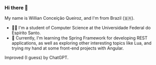 ### Hi there 👋

My name is Willian Conceição Queiroz, and I'm from Brazil (🇧🇷). 
- 👨‍🎓 I'm a student of Computer Science at the Universidade Federal do Espírito Santo.
- 🌱 Currently, I'm learning the Spring Framework for developing REST applications, as well as exploring other interesting topics like Lua, and trying my hand at some front-end projects with Angular.

Improved (I guess) by ChatGPT.

<!--
**WillCQ97/WillCQ97** is a ✨ _special_ ✨ repository because its `README.md` (this file) appears on your GitHub profile.

Here are some ideas to get you started:

- 🔭 I’m currently working on ...
- 🌱 I’m currently learning ...
- 👯 I’m looking to collaborate on ...
- 🤔 I’m looking for help with ...
- 💬 Ask me about ...
- 📫 How to reach me: ...
- 😄 Pronouns: ...
- ⚡ Fun fact: ...
-->
